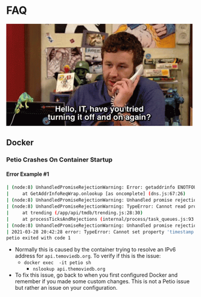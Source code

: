# FAQ

![](../.gitbook/assets/troubleshooting.gif)

## Docker

### Petio Crashes On Container Startup

#### Error Example \#1

```bash
| (node:8) UnhandledPromiseRejectionWarning: Error: getaddrinfo ENOTFOUND api.themoviedb.org
|     at GetAddrInfoReqWrap.onlookup [as oncomplete] (dns.js:67:26)
| (node:8) UnhandledPromiseRejectionWarning: Unhandled promise rejection. This error originated either by throwing inside of an async function without a catch block, or by rejecting a promise which was not handled with .catch(). To terminate the node process on unhandled promise rejection, use the CLI flag `--unhandled-rejections=strict` (see https://nodejs.org/api/cli.html#cli_unhandled_rejections_mode). (rejection id: 3)
| (node:8) UnhandledPromiseRejectionWarning: TypeError: Cannot read property 'results' of undefined
|     at trending (/app/api/tmdb/trending.js:28:30)
|     at processTicksAndRejections (internal/process/task_queues.js:93:5)
| (node:8) UnhandledPromiseRejectionWarning: Unhandled promise rejection. This error originated either by throwing inside of an async function without a catch block, or by rejecting a promise which was not handled with .catch(). To terminate the node process on unhandled promise rejection, use the CLI flag `--unhandled-rejections=strict` (see https://nodejs.org/api/cli.html#cli_unhandled_rejections_mode). (rejection id: 4)
| 2021-03-28 20:42:28 error: TypeError: Cannot set property 'timestamp' of null
petio exited with code 1
```

* Normally this is caused by the container trying to resolve an IPv6 address for `api.temoviedb.org`. To verify if this is the issue:
  * `docker exec  -it petio sh`
    * `nslookup api.themoviedb.org`
* To fix this issue, go back to when you first configured Docker and remember if you made some custom changes. This is not a Petio issue but rather an issue on your configuration.

